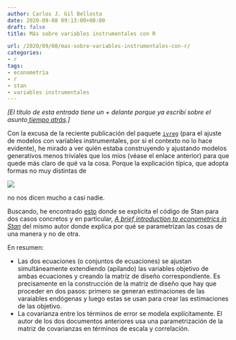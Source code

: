 ```yaml
---
author: Carlos J. Gil Bellosta
date: 2020-09-08 09:13:00+00:00
draft: false
title: Más sobre variables instrumentales con R

url: /2020/09/08/mas-sobre-variables-instrumentales-con-r/
categories:
- r
tags:
- econometría
- r
- stan
- variables instrumentales
---
```


_[El título de esta entrada tiene un + delante porque ya escribí sobre el asunto[ tiempo atrás](https://www.datanalytics.com/2012/04/19/variables-instrumentales-con-r/).]_

Con la excusa de la reciente publicación del paquete [`ivreg`](https://CRAN.R-project.org/package=ivreg) (para el ajuste de modelos con variables instrumentales, por si el contexto no lo hace evidente),  he mirado a ver quién estaba construyendo y ajustando modelos generativos menos triviales que los míos (véase el enlace anterior) para que quede más claro de qué va la cosa. Porque la explicación típica, que adopta formas no muy distintas de

![](/wp-uploads/2020/09/iv_j_fox.png)

no nos dicen mucho a casi nadie.

Buscando, he encontrado [esto](https://modernstatisticalworkflow.blogspot.com/2017/11/bayesian-instrumental-variables-with.html) donde se explicita el código de Stan para dos casos concretos y en particular, _[A brief introduction to econometrics in Stan](https://khakieconomics.github.io/stanecon_short_course/Shortcourse.pdf)_ del mismo autor donde explica por qué se parametrizan las cosas de una manera y no de otra.

En resumen:

  * Las dos ecuaciones (o conjuntos de ecuaciones) se ajustan simultáneamente extendiendo (apilando) las variables objetivo de ambas ecuaciones y creando la matriz de diseño correspondiente. Es precisamente en la construcción de la matriz de diseño que hay que proceder en dos pasos: primero se generan estimaciones de las varaiables endógenas y luego estas se usan para crear las estimaciones de las objetivo.
  * La covarianza entre los términos de error se modela explícitamente. El autor de los dos documentos anteriores usa una parametrización de la matriz de covarianzas en términos de escala y correlación.

